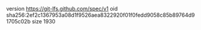 version https://git-lfs.github.com/spec/v1
oid sha256:2ef2c1367953a08d1f9526aea8322920f01f0fedd9058c85b89764d91705c02b
size 1930
